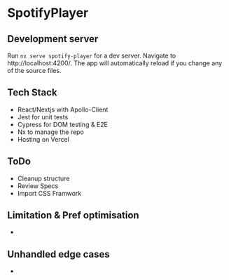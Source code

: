 # SpotifyPlayer

## Development server

Run `nx serve spotify-player` for a dev server. Navigate to http://localhost:4200/. The app will automatically reload if you change any of the source files.

## Tech Stack

- React/Nextjs with Apollo-Client
- Jest for unit tests
- Cypress for DOM testing & E2E
- Nx to manage the repo
- Hosting on Vercel

## ToDo

- Cleanup structure
- Review Specs
- Import CSS Framwork

## Limitation & Pref optimisation

-

## Unhandled edge cases

-
